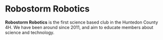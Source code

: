 # Robostorm Robotics

<b>Robostorm Robotics</b> is the first science based club in the Huntedon County 4H. We have been around since 2011, and aim to educate members about science and technology.
